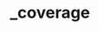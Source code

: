 ---
title: _coverage
creation date: 2022-03-26 09:47 
status: todo
tags:
- <% tp.file.cursor(1) %>
---
